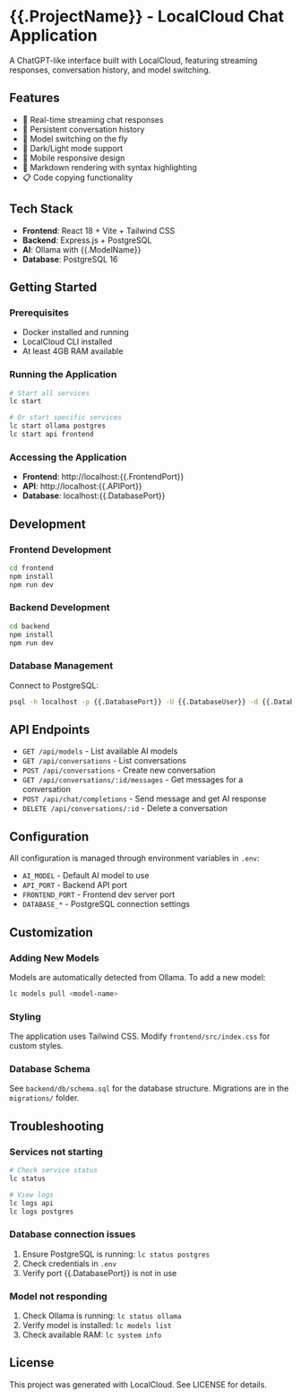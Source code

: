 # {{.ProjectName}} - LocalCloud Chat Application

A ChatGPT-like interface built with LocalCloud, featuring streaming responses, conversation history, and model switching.

## Features

- 💬 Real-time streaming chat responses
- 📝 Persistent conversation history
- 🔄 Model switching on the fly
- 🌙 Dark/Light mode support
- 📱 Mobile responsive design
- 🎨 Markdown rendering with syntax highlighting
- 📋 Code copying functionality

## Tech Stack

- **Frontend**: React 18 + Vite + Tailwind CSS
- **Backend**: Express.js + PostgreSQL
- **AI**: Ollama with {{.ModelName}}
- **Database**: PostgreSQL 16

## Getting Started

### Prerequisites

- Docker installed and running
- LocalCloud CLI installed
- At least 4GB RAM available

### Running the Application

```bash
# Start all services
lc start

# Or start specific services
lc start ollama postgres
lc start api frontend
```

### Accessing the Application

- **Frontend**: http://localhost:{{.FrontendPort}}
- **API**: http://localhost:{{.APIPort}}
- **Database**: localhost:{{.DatabasePort}}

## Development

### Frontend Development

```bash
cd frontend
npm install
npm run dev
```

### Backend Development

```bash
cd backend
npm install
npm run dev
```

### Database Management

Connect to PostgreSQL:
```bash
psql -h localhost -p {{.DatabasePort}} -U {{.DatabaseUser}} -d {{.DatabaseName}}
```

## API Endpoints

- `GET /api/models` - List available AI models
- `GET /api/conversations` - List conversations
- `POST /api/conversations` - Create new conversation
- `GET /api/conversations/:id/messages` - Get messages for a conversation
- `POST /api/chat/completions` - Send message and get AI response
- `DELETE /api/conversations/:id` - Delete a conversation

## Configuration

All configuration is managed through environment variables in `.env`:

- `AI_MODEL` - Default AI model to use
- `API_PORT` - Backend API port
- `FRONTEND_PORT` - Frontend dev server port
- `DATABASE_*` - PostgreSQL connection settings

## Customization

### Adding New Models

Models are automatically detected from Ollama. To add a new model:

```bash
lc models pull <model-name>
```

### Styling

The application uses Tailwind CSS. Modify `frontend/src/index.css` for custom styles.

### Database Schema

See `backend/db/schema.sql` for the database structure. Migrations are in the `migrations/` folder.

## Troubleshooting

### Services not starting

```bash
# Check service status
lc status

# View logs
lc logs api
lc logs postgres
```

### Database connection issues

1. Ensure PostgreSQL is running: `lc status postgres`
2. Check credentials in `.env`
3. Verify port {{.DatabasePort}} is not in use

### Model not responding

1. Check Ollama is running: `lc status ollama`
2. Verify model is installed: `lc models list`
3. Check available RAM: `lc system info`

## License

This project was generated with LocalCloud. See LICENSE for details.